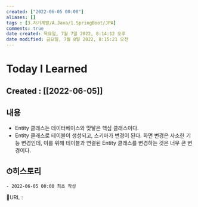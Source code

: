 ```yaml
---
created: ["2022-06-05 00:00"]
aliases: []
tags : [3.자기계발/A.Java/1.SpringBoot/JPA]
comments: true
date created: 목요일, 7월 7일 2022, 8:14:12 오후
date modified: 금요일, 7월 8일 2022, 8:15:21 오전
---
```


# Today I Learned
## Created : [[2022-06-05]]

## 내용
- Entity 클래스는 데이터베이스와 맞닿은 핵심 클래스이다.
- Entity 클래스로 테이블이 생성되고, 스키마가 변경이 된다.
  화면 변경은 사소한 기능 변경인데, 이를 위해 테이블과 연결된 Entity 클래스를 변경하는 것은 너무 큰 변경이다.

## ⏱히스토리
	- 2022-06-05 00:00 최초 작성


📙URL :